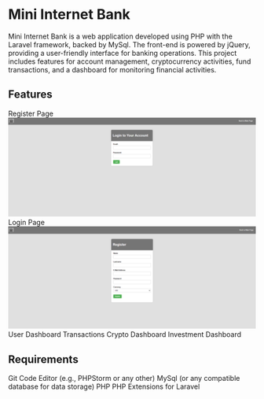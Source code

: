 
# Mini Internet Bank

Mini Internet Bank is a web application developed using PHP with the Laravel framework, backed by MySql. The front-end is powered by jQuery, providing a user-friendly interface for banking operations. This project includes features for account management, cryptocurrency activities, fund transactions, and a dashboard for monitoring financial activities.

## Features 

Register Page
![Login Feature](images/login_page.png)
Login Page
![Regiuster Feature](images/register_page.png)
User Dashboard
Transactions
Crypto Dashboard
Investment Dashboard

## Requirements
Git
Code Editor (e.g., PHPStorm or any other)
MySql (or any compatible database for data storage)
PHP
PHP Extensions for Laravel
